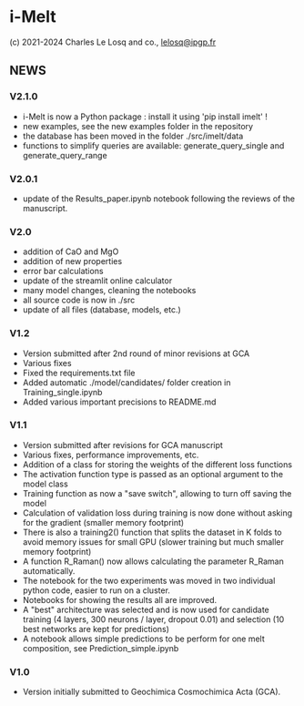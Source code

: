 # i-Melt

(c) 2021-2024 Charles Le Losq and co., lelosq@ipgp.fr

## NEWS

### V2.1.0

- i-Melt is now a Python package : install it using 'pip install imelt' !
- new examples, see the new examples folder in the repository
- the database has been moved in the folder ./src/imelt/data
- functions to simplify queries are available: generate_query_single and generate_query_range

### V2.0.1

- update of the Results_paper.ipynb notebook following the reviews of the manuscript.

### V2.0

- addition of CaO and MgO
- addition of new properties
- error bar calculations
- update of the streamlit online calculator
- many model changes, cleaning the notebooks
- all source code is now in ./src
- update of all files (database, models, etc.)

### V1.2

- Version submitted after 2nd round of minor revisions at GCA
- Various fixes
- Fixed the requirements.txt file
- Added automatic ./model/candidates/ folder creation in Training_single.ipynb
- Added various important precisions to README.md

### V1.1

- Version submitted after revisions for GCA manuscript
- Various fixes, performance improvements, etc.
- Addition of a class for storing the weights of the different loss functions
- The activation function type is passed as an optional argument to the model class
- Training function as now a "save switch", allowing to turn off saving the model
- Calculation of validation loss during training is now done without asking for the gradient (smaller memory footprint)
- There is also a training2() function that splits the dataset in K folds to avoid memory issues for small GPU (slower training but much smaller memory footprint)
- A function R_Raman() now allows calculating the parameter R_Raman automatically.
- The notebook for the two experiments was moved in two individual python code, easier to run on a cluster.
- Notebooks for showing the results all are improved.
- A "best" architecture was selected and is now used for candidate training (4 layers, 300 neurons / layer, dropout 0.01) and selection (10 best networks are kept for predictions)
- A notebook allows simple predictions to be perform for one melt composition, see Prediction_simple.ipynb

### V1.0

- Version initially submitted to Geochimica Cosmochimica Acta (GCA).